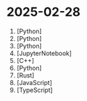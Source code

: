 # 2025-02-28

1. [](https://github.comundefined "Toolkit for linearizing PDFs for LLM datasets/training") [Python]
2. [](https://github.comundefined "✨易上手的多平台 LLM 聊天机器人及开发框架✨。支持 QQ、QQ频道、Telegram、微信个人号(Gewechat)、企业微信、飞书、内置 Web Chat，OpenAI GPT、DeepSeek、Ollama、Llama、GLM、Gemini、硅基流动、月之暗面、OneAPI、LLMTuner，支持 LLM Agent 插件开发，可视化面板。一键部署。支持 Dify 工作流、代码执行器、Whisper 语音转文字。") [Python]
3. [](https://github.comundefined "Vision agent") [Python]
4. [](https://github.comundefined "This repository provides tutorials and implementations for various Generative AI Agent techniques, from basic to advanced. It serves as a comprehensive guide for building intelligent, interactive AI systems.") [JupyterNotebook]
5. [](https://github.comundefined "G-code generator for 3D printers (Bambu, Prusa, Voron, VzBot, RatRig, Creality, etc.)") [C++]
6. [](https://github.comundefined "The python library for real-time communication") [Python]
7. [](https://github.comundefined "The user-friendly command line shell.") [Rust]
8. [](https://github.comundefined "Free, simple, and intuitive online database diagram editor and SQL generator.") [JavaScript]
9. [](https://github.comundefined "Dify is an open-source LLM app development platform. Dify's intuitive interface combines AI workflow, RAG pipeline, agent capabilities, model management, observability features and more, letting you quickly go from prototype to production.") [TypeScript]
